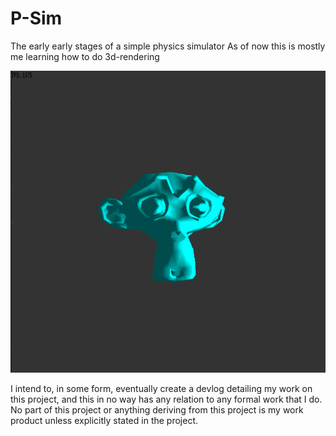 # P-Sim
 The early early stages of a simple physics simulator
 As of now this is mostly me learning how to do 3d-rendering

 <img src="https://github.com/Max20028/P-Sim/blob/ECS/resc/misc/GameCap.PNG?raw=true">

I intend to, in some form, eventually create a devlog detailing my work on this project, and this in no way has any relation to any formal work that I do. No part of this project or anything deriving from this project is my work product unless explicitly stated in the project.

